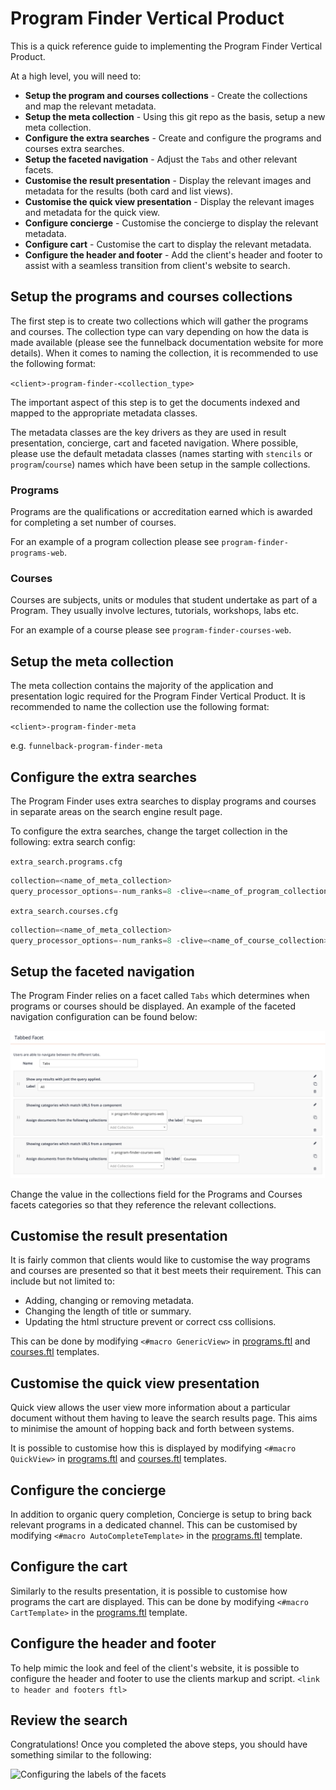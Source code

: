 # Program Finder Vertical Product

This is a quick reference guide to implementing the Program Finder Vertical Product.

At a high level, you will need to:

* **Setup the program and courses collections** - Create the collections and map the relevant metadata.
* **Setup the meta collection** - Using this git repo as the basis, setup a new meta collection.
* **Configure the extra searches** - Create and configure the programs and courses extra searches.
* **Setup the faceted navigation** - Adjust the `Tabs` and other relevant facets.
* **Customise the result presentation** - Display the relevant images and metadata for the results (both card and list views).
* **Customise the quick view presentation** - Display the relevant images and metadata for the quick view.
* **Configure concierge** - Customise the concierge to display the relevant metadata.
* **Configure cart** - Customise the cart to display the relevant metadata.
* **Configure the header and footer** - Add the client's header and footer to assist with a seamless transition from client's website to search.

## Setup the programs and courses collections

The first step is to create two collections which will gather the programs and courses. The collection type can vary depending on how the data is made available (please see the funnelback documentation website for more details). When it comes to naming the collection, it is recommended to use the following format:

`<client>-program-finder-<collection_type>`

The important aspect of this step is to get the documents indexed and mapped to the appropriate metadata classes.

The metadata classes are the key drivers as they are used in result presentation, concierge, cart and faceted navigation. Where possible, please use the default metadata classes (names starting with `stencils` or `program`/`course`) names which have been setup in the sample collections.

### Programs

Programs are the qualifications or accreditation earned which is awarded for completing a set number of courses.

For an example of a program collection please see `program-finder-programs-web`.

### Courses

Courses are subjects, units or modules that student undertake as part of a Program. They usually involve lectures, tutorials, workshops, labs etc.

For an example of a course please see `program-finder-courses-web`.

## Setup the meta collection

The meta collection contains the majority of the application and presentation logic required for the Program Finder Vertical Product. It is recommended to name the collection use the following format:

`<client>-program-finder-meta`

e.g. `funnelback-program-finder-meta`

## Configure the extra searches

The Program Finder uses extra searches to display programs and courses in separate areas on the search engine result page.

To configure the extra searches, change the target collection in the following: extra search config:

`extra_search.programs.cfg`

```java
collection=<name_of_meta_collection>
query_processor_options=-num_ranks=8 -clive=<name_of_program_collection> -log=off -curator=off -spelling=off -show_qsyntax_tree=off -explain=false
```

`extra_search.courses.cfg`

```java
collection=<name_of_meta_collection>
query_processor_options=-num_ranks=8 -clive=<name_of_course_collection> -log=off -curator=off -spelling=off -show_qsyntax_tree=off -explain=false
```

## Setup the faceted navigation

The Program Finder relies on a facet called `Tabs` which determines when programs or courses should be displayed. An example of the faceted navigation configuration can be found below:

![Configuring the labels of the facets](@documentation/images/facet_labels.png "Configuring the labels of the facets")

Change the value in the collections field for the Programs and Courses facets categories so that they reference the relevant collections.

## Customise the result presentation

It is fairly common that clients would like to customise the way programs and courses are presented so that it best meets their requirement. This can include but not limited to:

* Adding, changing or removing metadata.
* Changing the length of title or summary.
* Updating the html structure prevent or correct css collisions.

This can be done by modifying `<#macro GenericView>` in [programs.ftl](_default_preview/programs.ftl) and [courses.ftl](_default_preview/courses.ftl) templates.

## Customise the quick view presentation

Quick view allows the user view more information about a particular document without them having to leave the search results page. This aims to minimise the amount of hopping back and forth between systems.

It is possible to customise how this is displayed by modifying `<#macro QuickView>` in [programs.ftl](_default_preview/programs.ftl) and [courses.ftl](_default_preview/courses.ftl) templates.

## Configure the concierge

In addition to organic query completion, Concierge is setup to bring back relevant programs in a dedicated channel. This can be customised by
modifying  `<#macro AutoCompleteTemplate>` in the [programs.ftl](_default_preview/programs.ftl) template.


## Configure the cart

Similarly to the results presentation, it is possible to customise how programs the cart are displayed. This can be done by modifying  `<#macro CartTemplate>` in the [programs.ftl](_default_preview/programs.ftl) template.

## Configure the header and footer

To help mimic the look and feel of the client's website, it is possible to configure the header and footer to use the clients markup and script.
`<link to header and footers ftl>`

## Review the search

Congratulations! Once you completed the above steps, you should have something similar to the following:

![Configuring the labels of the facets](@documentation/images/program_finder_overview.png "Configuring the labels of the facets")
